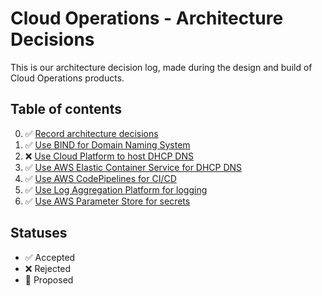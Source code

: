 # Cloud Operations - Architecture Decisions

This is our architecture decision log, made during the design and build of Cloud Operations products.

## Table of contents
0. ✅ [Record architecture decisions](000-record-architecture-decisions.md)
1. ✅ [Use BIND for Domain Naming System](001-use-bind-for-device-domain-naming-system.md)
2. ❌ [Use Cloud Platform to host DHCP DNS](002-use-cloud-platform-to-host-dhcp-dns.md)
3. ✅  [Use AWS Elastic Container Service for DHCP DNS](003-use-aws-elastic-container-service-for-dhcp-dns.md)
4. ✅ [Use AWS CodePipelines for CI/CD](004-use-aws-codepiplines-for-cicd.md)
5.  ✅ [Use Log Aggregation Platform for logging](005-use-log-aggregration-platform-for-logging.md)
6.  ✅ [Use AWS Parameter Store for secrets](006-use-aws-parameter-store-for-secrets.md)

## Statuses
- ✅ Accepted
- ❌ Rejected
- 🤔 Proposed
